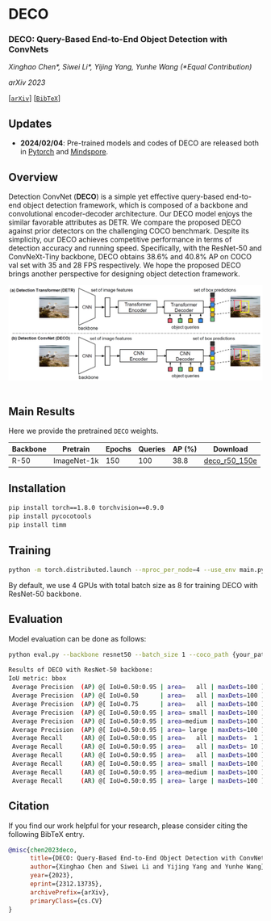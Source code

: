 # DECO
### **DECO: Query-Based End-to-End Object Detection with ConvNets**

*Xinghao Chen\*, Siwei Li\*, Yijing Yang, Yunhe Wang (\*Equal Contribution)*

*arXiv 2023* 

[[`arXiv`](https://arxiv.org/abs/2312.13735)] [[`BibTeX`](#citation)]

## Updates
* **2024/02/04**: Pre-trained models and codes of DECO are released both in [Pytorch](https://github.com/xinghaochen/DECO) and [Mindspore](https://github.com/mindspore-lab/models/tree/master/research/huawei-noah/DECO).

## Overview

Detection ConvNet (**DECO**) is a simple yet effective query-based end-to-end object detection framework, which is composed of a backbone and convolutional encoder-decoder architecture. Our DECO model enjoys the similar favorable attributes as DETR. We compare the proposed DECO against prior detectors on the challenging COCO benchmark. Despite its simplicity, our DECO achieves competitive performance in terms of detection accuracy and running speed. Specifically, with the ResNet-50 and ConvNeXt-Tiny backbone, DECO obtains 38.6% and 40.8% AP on COCO val set with 35 and 28 FPS respectively. We hope the proposed DECO brings another perspective for designing object detection framework.

<div align="center">
  <img src="./fig/deco_overall_arch.png"/>
</div><br/>

## Main Results

Here we provide the pretrained `DECO` weights.

| Backbone | Pretrain | Epochs | Queries| AP (%) | Download |
| ------------------- | -------- | ------- |------- |------- |------- |
| R-50 |ImageNet-1k| 150 | 100 | 38.8 | [deco_r50_150e](https://github.com/xinghaochen/DECO/releases/download/1.0/deco_r50_150e.pth)

## Installation
```bash
pip install torch==1.8.0 torchvision==0.9.0
pip install pycocotools
pip install timm
```

## Training

```bash
python -m torch.distributed.launch --nproc_per_node=4 --use_env main.py --backbone resnet50 --batch_size 2 --coco_path {your_path_to_coco} --output_dir {your_path_for_outputs} # 4 gpus example
```
By default, we use 4 GPUs with total batch size as 8 for training DECO with ResNet-50 backbone.

## Evaluation
Model evaluation can be done as follows:

```bash
python eval.py --backbone resnet50 --batch_size 1 --coco_path {your_path_to_coco} --ckpt_path {your_path_to_pretrained_ckpt}
```
```bash
Results of DECO with ResNet-50 backbone:
IoU metric: bbox
 Average Precision  (AP) @[ IoU=0.50:0.95 | area=   all | maxDets=100 ] = 0.388
 Average Precision  (AP) @[ IoU=0.50      | area=   all | maxDets=100 ] = 0.588
 Average Precision  (AP) @[ IoU=0.75      | area=   all | maxDets=100 ] = 0.411
 Average Precision  (AP) @[ IoU=0.50:0.95 | area= small | maxDets=100 ] = 0.199
 Average Precision  (AP) @[ IoU=0.50:0.95 | area=medium | maxDets=100 ] = 0.431
 Average Precision  (AP) @[ IoU=0.50:0.95 | area= large | maxDets=100 ] = 0.555
 Average Recall     (AR) @[ IoU=0.50:0.95 | area=   all | maxDets=  1 ] = 0.320
 Average Recall     (AR) @[ IoU=0.50:0.95 | area=   all | maxDets= 10 ] = 0.522
 Average Recall     (AR) @[ IoU=0.50:0.95 | area=   all | maxDets=100 ] = 0.556
 Average Recall     (AR) @[ IoU=0.50:0.95 | area= small | maxDets=100 ] = 0.297
 Average Recall     (AR) @[ IoU=0.50:0.95 | area=medium | maxDets=100 ] = 0.607
 Average Recall     (AR) @[ IoU=0.50:0.95 | area= large | maxDets=100 ] = 0.798
```

## Citation
If you find our work helpful for your research, please consider citing the following BibTeX entry.

```BibTex
@misc{chen2023deco,
      title={DECO: Query-Based End-to-End Object Detection with ConvNets}, 
      author={Xinghao Chen and Siwei Li and Yijing Yang and Yunhe Wang},
      year={2023},
      eprint={2312.13735},
      archivePrefix={arXiv},
      primaryClass={cs.CV}
}
